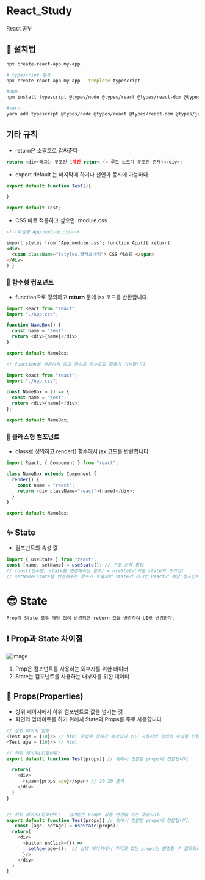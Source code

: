 # React_Study

React 공부

## 🍟 설치법

```bash
npx create-react-app my-app
```

```bash
# typescript 설지
npx create-react-app my-app --template typescript

#npm
npm install typescript @types/node @types/react @types/react-dom @types/jest

#yarn
yarn add typescript @types/node @types/react @types/react-dom @types/jest
```

## 기타 규칙

- return은 소괄호로 감싸준다

```javascript
return <div>태그는 무조건 1개만 return (= 루트 노드가 무조건 존재)</div>;
```

- export default 는 마지막에 하거나 선언과 동시에 가능하다.

```javascript
export default function Test(){

}

export default Test;
```

- CSS 따로 적용하고 싶으면 .module.css

```html
<!--파일명 App.module.css-->

import styles from 'App.module.css'; function App(){ return(
<div>
  <span className="{styles.클래스네임"> CSS 테스트 </span>
</div>
) }
```

### 🍮 함수형 컴포넌트

- function으로 정의하고 **return** 문에 jsx 코드를 반환합니다.

```javascript
import React from "react";
import "./App.css";

function NameBox() {
  const name = "test";
  return <div>{name}</div>;
}

export default NameBox;

// function을 사용하지 않고 화살표 함수로도 활용이 가능합니다.

import React from "react";
import "./App.css";

const NameBox = () => {
  const name = "test";
  return <div>{name}</div>;
};

export default NameBox;
```

### 🙁 클래스형 컴포넌트

- class로 정의하고 render() 함수에서 jsx 코드를 반환합니다.

```javascript
import React, { Component } from "react";

class NameBox extends Component {
  render() {
    const name = "react";
    return <div className="react">{name}</div>;
  }
}

export default NameBox;
```

## ✨ State

- 컴포넌트의 속성 값

```javascript
import { useState } from "react";
const [name, setName] = useState(); // 구조 분해 할당
// const[변수명, state를 변경해주는 함수] = useState(기본 state의 초기값)
// setName(state를 변경해주는 함수가 호출되어 state가 바뀌면 React가 해당 컴포넌트를 다시 랜더링 해줍니다.
```

# 😎 State

```
Prop과 State 모두 해당 값이 변경되면 return 값을 변경하여 UI를 변경한다.
```

## ❗ Prop과 State 차이점

![image](https://user-images.githubusercontent.com/71022555/191635421-e3418cd3-c7e3-4ea0-b340-61c93e75536e.png)

1. Prop은 컴포넌트를 사용하는 외부자를 위한 데이터
2. State는 컴포넌트를 사용하는 내부자를 위한 데이터

## 🎉 Props(Properties)

- 상위 페이지에서 하위 컴포넌트로 값을 넘기는 것
- 화면의 업데이트를 하기 위해서 State와 Props를 주로 사용합니다.

```javascript
// 상위 페이지 일부
<Test age = {10}/> // html 문법에 정해진 속성값이 아닌 사용자의 임의의 속성을 만들어서 전달
<Test age = {20}/> // html

// 하위 페이지(컴포넌트)
export default function Test(props){ // 위에서 전달한 props에 전달됩니다.

  return(
    <div>
      <span>{props.age}</span> // 10 20 출력
    </div>
  )
}


// 하위 페이지(컴포넌트) - 넘겨받은 props 값을 변경할 수는 없습니다.
export default function Test(props){ // 위에서 전달한 props에 전달됩니다.
   const [age, setAge] = useState(props);
  return(
    <div>
      <button onClick={() =>
        setAge(age+1);  // 상위 페이지에서 가지고 있는 props는 변경할 수 없으므로 컴포넌트의 state 값을 생성하여 그것을 변경하는 코드
      }/>
    </div>
  )
}
```

